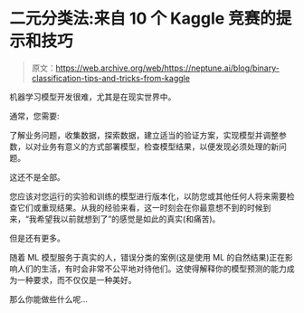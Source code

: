# 二元分类法:来自 10 个 Kaggle 竞赛的提示和技巧

> 原文：<https://web.archive.org/web/https://neptune.ai/blog/binary-classification-tips-and-tricks-from-kaggle>

机器学习模型开发很难，尤其是在现实世界中。

通常，您需要:

了解业务问题，收集数据，探索数据，建立适当的验证方案，实现模型并调整参数，以对业务有意义的方式部署模型，检查模型结果，以便发现必须处理的新问题。

这还不是全部。

您应该对您运行的实验和训练的模型进行版本化，以防您或其他任何人将来需要检查它们或重现结果。从我的经验来看，这一时刻会在你最意想不到的时候到来，“我希望我以前就想到了”的感觉是如此的真实(和痛苦)。

但是还有更多。

随着 ML 模型服务于真实的人，错误分类的案例(这是使用 ML 的自然结果)正在影响人们的生活，有时会非常不公平地对待他们。这使得解释你的模型预测的能力成为一种要求，而不仅仅是一种美好。

那么你能做些什么呢...